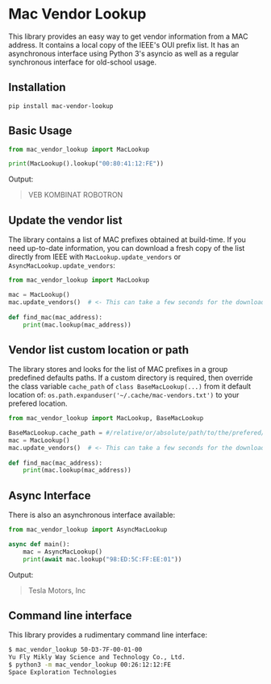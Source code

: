 Mac Vendor Lookup
=================

This library provides an easy way to get vendor information from a MAC address. It contains a local copy of the IEEE's
OUI prefix list. It has an asynchronous interface using Python 3's asyncio as well as a regular synchronous interface
for old-school usage.

## Installation

    pip install mac-vendor-lookup

## Basic Usage

```python
from mac_vendor_lookup import MacLookup

print(MacLookup().lookup("00:80:41:12:FE"))
```

Output:

> VEB KOMBINAT ROBOTRON

## Update the vendor list

The library contains a list of MAC prefixes obtained at build-time. If you need up-to-date information, you can
download a fresh copy of the list directly from IEEE with `MacLookup.update_vendors` or `AsyncMacLookup.update_vendors`:

```python
from mac_vendor_lookup import MacLookup

mac = MacLookup()
mac.update_vendors()  # <- This can take a few seconds for the download
    
def find_mac(mac_address):
    print(mac.lookup(mac_address))

```

## Vendor list custom location or path

The library stores and looks for the list of MAC prefixes in a group predefined defaults paths. If a custom 
directory is required, then override the class variable `cache_path` of `class BaseMacLookup(...)` from it default 
location of: `os.path.expanduser('~/.cache/mac-vendors.txt')` to your prefered location.

```python
from mac_vendor_lookup import MacLookup, BaseMacLookup

BaseMacLookup.cache_path = #/relative/or/absolute/path/to/the/prefered/storage/location
mac = MacLookup()
mac.update_vendors()  # <- This can take a few seconds for the download and it will be stored in the new path
    
def find_mac(mac_address):
    print(mac.lookup(mac_address))

```

## Async Interface

There is also an asynchronous interface available:

```python
from mac_vendor_lookup import AsyncMacLookup

async def main():
    mac = AsyncMacLookup()
    print(await mac.lookup("98:ED:5C:FF:EE:01"))
```

Output:

> Tesla Motors, Inc

## Command line interface

This library provides a rudimentary command line interface:

```bash
$ mac_vendor_lookup 50-D3-7F-00-01-00
Yu Fly Mikly Way Science and Technology Co., Ltd.
$ python3 -m mac_vendor_lookup 00:26:12:12:FE
Space Exploration Technologies
```
